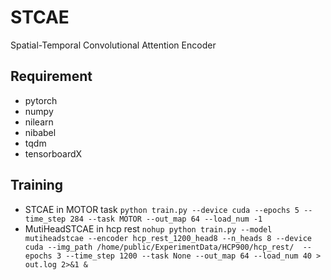 # STCAE
Spatial-Temporal Convolutional Attention Encoder

## Requirement
- pytorch
- numpy
- nilearn
- nibabel
- tqdm
- tensorboardX

## Training
- STCAE in MOTOR task `python train.py --device cuda --epochs 5 --time_step 284 --task MOTOR --out_map 64 --load_num -1`
- MutiHeadSTCAE in hcp rest `nohup python train.py --model mutiheadstcae --encoder hcp_rest_1200_head8 --n_heads 8 --device cuda --img_path /home/public/ExperimentData/HCP900/hcp_rest/  --epochs 3 --time_step 1200 --task None --out_map 64 --load_num 40 > out.log 2>&1 &`
